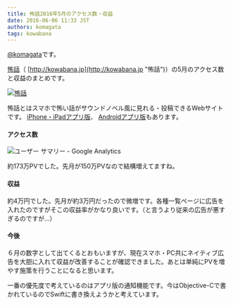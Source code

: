 ```yaml
---
title: 怖話2016年5月のアクセス数・収益
date: 2016-06-06 11:33 JST
authors: komagata
tags: kowabana
---
```

 [@komagata](http://twitter.com/komagata)です。

 [怖話](http://kowabana.jp "怖話")（ [http://kowabana.jp](http://kowabana.jp "怖話")）の5月のアクセス数と収益のまとめです。  

[![怖話](https://i.gyazo.com/7ac945b83db4936a1cd4947a6ea0c60b.png)](http://kowabana.jp)

怖話とはスマホで怖い話がサウンドノベル風に見れる・投稿できるWebサイトです。 [iPhone・iPadアプリ版](https://itunes.apple.com/jp/app/bu-hua-zui-buno1wan5000huano/id564486792?l=ja&mt=8 "怖話iPhone・iPadアプリ版")、 [Androidアプリ版](https://play.google.com/store/apps/details?id=jp.fjord.kowabana "怖話Androidアプリ版")もあります。  

#### アクセス数

![ユーザー サマリー - Google Analytics](https://gyazo.com/7fc57e5a9852e4bff0082b0dd4e94872.png)

約173万PVでした。先月が150万PVなので結構増えてますね。  

#### 収益
約4万円でした。先月が約3万円だったので微増です。各種一覧ページに広告を入れたのですがそこの収益率がかなり良いです。（と言うより従来の広告が悪すぎるのですが…）  

#### 今後
６月の数字として出てくるとおもいますが、現在スマホ・PC共にネイティブ広告を大胆に入れて収益が改善することが確認できました。あとは単純にPVを増やす施策を行うことになると思います。

一番の優先度で考えているのはアプリ版の通知機能です。今はObjective-Cで書かれているのでSwiftに書き換えようかと考えています。
